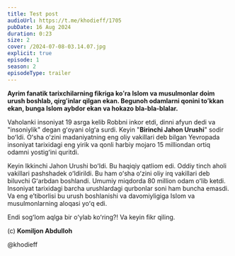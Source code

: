 ```yaml
---
title: Test post
audioUrl: https://t.me/khodieff/1705
pubDate: 16 Aug 2024
duration: 0:23
size: 2
cover: /2024-07-08-03.14.07.jpg
explicit: true
episode: 1
season: 2
episodeType: trailer
---
```

**Ayrim fanatik tarixchilarning fikriga koʻra Islom va musulmonlar doim urush boshlab, qirgʻinlar qilgan ekan. Begunoh odamlarni qonini toʻkkan ekan, bunga Islom aybdor ekan va hokazo bla-bla-blalar.** 



Vaholanki insoniyat 19 asrga kelib Robbni inkor etdi, dinni afyun dedi va "insoniylik" degan gʻoyani olgʻa surdi. Keyin "**Birinchi Jahon Urushi**" sodir boʻldi. Oʻsha oʻzini madaniyatning eng oliy vakillari deb bilgan Yevropada insoniyat tarixidagi eng yirik va qonli harbiy mojaro 15 milliondan ortiq odamni yostigʻini quritdi. 



Keyin Ikkinchi Jahon Urushi boʻldi. Bu haqiqiy qatliom edi. Oddiy tinch aholi vakillari pashshadek oʻldirildi. Bu ham oʻsha oʻzini oliy irq vakillari deb biluvchi Gʻarbdan boshlandi. Umumiy miqdorda 80 million odam oʻlib ketdi. Insoniyat tarixidagi barcha urushlardagi qurbonlar soni ham buncha emasdi. Va eng eʼtiborlisi bu urush boshlanishi va davomiyligiga Islom va musulmonlarning aloqasi yoʻq edi.



Endi sogʻlom aqlga bir oʻylab koʻring?! Va keyin fikr qiling.



(c) **Komiljon Abdulloh**



@khodieff